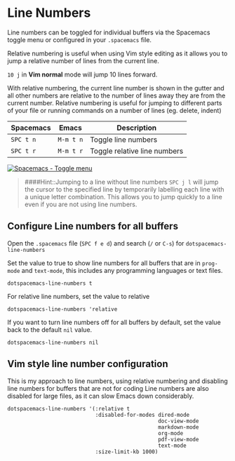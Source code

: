 # Line Numbers

Line numbers can be toggled for individual buffers via the Spacemacs toggle menu or configured in your `.spacemacs` file.

Relative numbering is useful when using Vim style editing as it allows you to jump a relative number of lines from the current line.

`10 j` in **Vim normal** mode will jump 10 lines forward.

With relative numbering, the current line number is shown in the gutter and all other numbers are relative to the number of lines away they are from the current number.  Relative numbering is useful for jumping to different parts of your file or running commands on a number of lines (eg. delete, indent)

| Spacemacs | Emacs     | Description                  |
|-----------|-----------|------------------------------|
| `SPC t n` | `M-m t n` | Toggle line numbers          |
| `SPC t r` | `M-m t r` | Toggle relative line numbers |

[![Spacemacs - Toggle menu](../images/spacemacs-toggle-menu.png)](../images/spacemacs-toggle-menu.png)

> ####Hint::Jumping to a line without line numbers
> `SPC j l` will jump the cursor to the specified line by temporarily labelling each line with a unique letter combination.  This allows you to jump quickly to a line even if you are not using line numbers.

## Configure Line numbers for all buffers

Open the `.spacemacs` file (`SPC f e d`) and search (`/` or `C-s`) for `dotspacemacs-line-numbers`

Set the value to true to show line numbers for all buffers that are in `prog-mode` and `text-mode`, this includes any programming languages or text files.

```elisp
dotspacemacs-line-numbers t
```
For relative line numbers, set the value to relative

```elisp
dotspacemacs-line-numbers 'relative
```
If you want to turn line numbers off for all buffers by default, set the value back to the default `nil` value.

```elisp
dotspacemacs-line-numbers nil
```

## Vim style line number configuration
This is my approach to line numbers, using relative numbering and disabling line numbers for buffers that are not for coding
Line numbers are also disabled for large files, as it can slow Emacs down considerably.
```
dotspacemacs-line-numbers '(:relative t
                            :disabled-for-modes dired-mode
                                                doc-view-mode
                                                markdown-mode
                                                org-mode
                                                pdf-view-mode
                                                text-mode
                            :size-limit-kb 1000)
```
